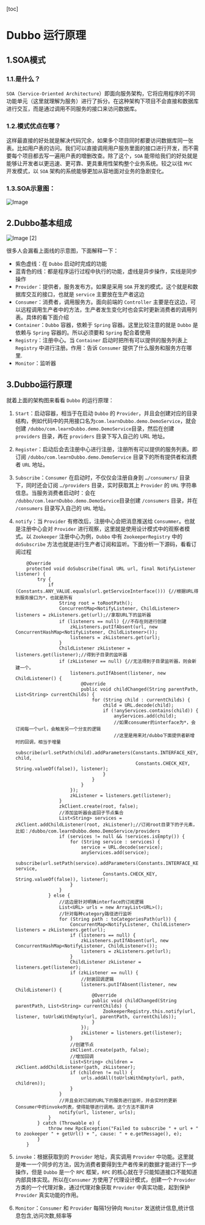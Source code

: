 [toc]



# Dubbo 运行原理

## 1.SOA模式
### 1.1.是什么？
`SOA`（`Service-Oriented Architecture`）即面向服务架构，它将应用程序的不同功能单元（这里就理解为服务）进行了拆分。在这种架构下项目不会直接和数据库进行交互，而是通过调用不同服务的接口来访问数据库。

### 1.2.模式优点在哪？
这样最直接的好处就是解决代码冗余，如果多个项目同时都要访问数据库同一张表。比如用户表的访问。我们可以直接调用用户服务里面的接口进行开发，而不需要每个项目都去写一遍用户表的增删改查。除了这个，`SOA` 能带给我们的好处就是能够让开发者以更迅速、更可靠、更具重用性架构整个业务系统。较之以往 `MVC` 开发模式，以 `SOA` 架构的系统能够更加从容地面对业务的急剧变化。
### 1.3.SOA示意图：
![Image](https://homan-blog.oss-cn-beijing.aliyuncs.com/study-demo/mybatis-demo/20210408001924.png)

## 2.Dubbo基本组成
![Image [2]](https://homan-blog.oss-cn-beijing.aliyuncs.com/study-demo/mybatis-demo/20210408001935.png)

很多人会漏看上面线的示意图，下面解释一下：

- 紫色虚线：在 `Dubbo` 启动时完成的功能
- 蓝青色的线：都是程序运行过程中执行的功能，虚线是异步操作，实线是同步操作
- `Provider`：提供者，服务发布方。如果是采用 `SOA` 开发的模式，这个就是和数据库交互的接口，也就是 `service` 主要放在生产者这边
- `Consumer`：消费者，调用服务方。面向前端的 `Controller` 主要是在这边，可以远程调用生产者中的方法，生产者发生变化时也会实时更新消费者的调用列表。具体的看下面介绍
- `Container`：`Dubbo` 容器，依赖于 `Spring` 容器。这里比较注意的就是 `Dubbo` 是依赖与 `Spring` 容器的。所以必须要和 `Spring` 配合着使用
- `Registry`：注册中心。当 `Container` 启动时把所有可以提供的服务列表上 `Registry` 中进行注册。作用：告诉 `Consumer` 提供了什么服务和服务方在哪里.
- `Monitor`：监听器

## 3.Dubbo运行原理
就着上面的架构图来看看 `Dubbo` 的运行原理：
1. `Start`：启动容器，相当于在启动 `Dubbo` 的 `Provider`，并且会创建对应的目录结构，例如代码中的共用接口名为`com.learnDubbo.demo.DemoService`，就会创建 `/dubbo/com.learnDubbo.demo.DemoService`目录，然后在创建 `providers` 目录，再在 `providers` 目录下写入自己的 URL 地址。

2. `Register`：启动后会去注册中心进行注册，注册所有可以提供的服务列表。即订阅 `/dubbo/com.learnDubbo.demo.DemoService` 目录下的所有提供者和消费者 `URL` 地址。

3. `Subscribe`：`Consumer` 在启动时，不仅仅会注册自身到 `…/consumers/` 目录下，同时还会订阅 `…/providers` 目录，实时获取其上 `Provider` 的 `URL` 字符串信息。当服务消费者启动时：会在 `/dubbo/com.learnDubbo.demo.DemoService`目录创建 `/consumers` 目录，并在 `/consumers` 目录写入自己的 `URL` 地址。

4. `notify`：当 `Provider` 有修改后，注册中心会把消息推送给 `Consummer`。也就是注册中心会对 `Provider` 进行观察，这里就是使用设计模式中的观察者模式。以 `Zookeeper` 注册中心为例，`Dubbo` 中有 `ZookeeperRegistry` 中的 `doSubscribe` 方法也就是进行生产者订阅和监听。下面分析一下源码，看看订阅过程

    ```
        @Override
        protected void doSubscribe(final URL url, final NotifyListener listener) {
            try {
                if (Constants.ANY_VALUE.equals(url.getServiceInterface())) {//根据URL得到服务接口为*，也就是所有
                    String root = toRootPath();
                    ConcurrentMap<NotifyListener, ChildListener> listeners = zkListeners.get(url);//拿取URL下的监听器
                    if (listeners == null) {//不存在则进行创建
                        zkListeners.putIfAbsent(url, new ConcurrentHashMap<NotifyListener, ChildListener>());
                        listeners = zkListeners.get(url);
                    }
                    ChildListener zkListener = listeners.get(listener);//得到子目录的监听器
                    if (zkListener == null) {//无法得到子目录监听器，则会新建一个。
                        listeners.putIfAbsent(listener, new ChildListener() {
                            @Override
                            public void childChanged(String parentPath, List<String> currentChilds) {
                                for (String child : currentChilds) {
                                    child = URL.decode(child);
                                    if (!anyServices.contains(child)) {
                                        anyServices.add(child);
                                        //如果consumer的interface为*，会订阅每一个url，会触发另一个分支的逻辑
                                        //这里是用来对/dubbo下面提供者新增时的回调，相当于增量
                                        subscribe(url.setPath(child).addParameters(Constants.INTERFACE_KEY, child,
                                                Constants.CHECK_KEY, String.valueOf(false)), listener);
                                    }
                                }
                            }
                        });
                        zkListener = listeners.get(listener);
                    }
                    zkClient.create(root, false);
                    //添加监听器会返回子节点集合
                    List<String> services = zkClient.addChildListener(root, zkListener);//订阅root目录下的子元素，比如：/dubbo/com.learnDubbo.demo.DemoService/providers
                    if (services != null && !services.isEmpty()) {
                        for (String service : services) {
                            service = URL.decode(service);
                            anyServices.add(service);
                            subscribe(url.setPath(service).addParameters(Constants.INTERFACE_KEY, service,
                                    Constants.CHECK_KEY, String.valueOf(false)), listener);
                        }
                    }
                } else {
                    //这边是针对明确interface的订阅逻辑
                    List<URL> urls = new ArrayList<URL>();
                    //针对每种category路径进行监听
                    for (String path : toCategoriesPath(url)) {
                        ConcurrentMap<NotifyListener, ChildListener> listeners = zkListeners.get(url);
                        if (listeners == null) {
                            zkListeners.putIfAbsent(url, new ConcurrentHashMap<NotifyListener, ChildListener>());
                            listeners = zkListeners.get(url);
                        }
                        ChildListener zkListener = listeners.get(listener);
                        if (zkListener == null) {
                            //封装回调逻辑
                            listeners.putIfAbsent(listener, new ChildListener() {
                                @Override
                                public void childChanged(String parentPath, List<String> currentChilds) {
                                    ZookeeperRegistry.this.notify(url, listener, toUrlsWithEmpty(url, parentPath, currentChilds));
                                }
                            });
                            zkListener = listeners.get(listener);
                        }
                        //创建节点
                        zkClient.create(path, false);
                        //增加回调
                        List<String> children = zkClient.addChildListener(path, zkListener);
                        if (children != null) {
                            urls.addAll(toUrlsWithEmpty(url, path, children));
                        }
                    }
                    //并且会对订阅的URL下的服务进行监听，并会实时的更新Consumer中的invoke列表，使得能够进行调用。这个方法不展开讲
                    notify(url, listener, urls);
                }
            } catch (Throwable e) {
                throw new RpcException("Failed to subscribe " + url + " to zookeeper " + getUrl() + ", cause: " + e.getMessage(), e);
            }
        }
    ```

5. `invoke`：根据获取到的 `Provider` 地址，真实调用 `Provider` 中功能。这里就是唯一一个同步的方法，因为消费者要得到生产者传来的数据才能进行下一步操作，但是 `Dubbo` 是一个 `RPC` 框架，`RPC` 的核心就在于只能知道接口不能知道内部具体实现。所以在`Consumer` 方使用了代理设计模式，创建一个 `Provider` 方类的一个代理对象，通过代理对象获取 `Provider` 中真实功能，起到保护 `Provider` 真实功能的作用。
6. `Monitor`：`Consumer` 和 `Provider` 每隔1分钟向 `Monitor` 发送统计信息,统计信息包含,访问次数,频率等
